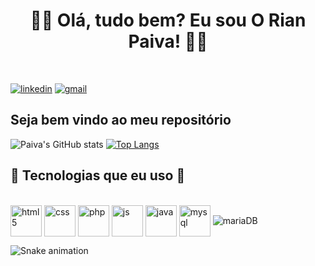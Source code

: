 <h1 align='center'>🧙‍♂️ Olá, tudo bem? Eu sou O Rian Paiva! 🧙‍♂️</h1></br>

[![linkedin](https://img.shields.io/badge/LinkedIn-0077B5?style=for-the-badge&logo=linkedin&logoColor=white)](https://www.linkedin.com/in/paivarian/)
[![gmail](https://img.shields.io/badge/Gmail-D14836?style=for-the-badge&logo=gmail&logoColor=white)](mailto:rianpaiva0@gmail.com)

## Seja bem vindo ao meu repositório


![Paiva's GitHub stats](https://github-readme-stats.vercel.app/api?username=RianPaiva&show_icons=true&theme=tokyonight) [![Top Langs](https://github-readme-stats.vercel.app/api/top-langs/?username=RianPaiva&layout=compact&theme=tokyonight)](https://github.com/RianPaiva/github-readme-stats)

## 🚧 Tecnologias que eu uso 🚧
<div style:"display: inline_block">
</br>

<img  align="center" alt="html5" src="https://cdn.jsdelivr.net/gh/devicons/devicon/icons/html5/html5-plain-wordmark.svg" width="50">
<img  align="center" alt="css" src="https://cdn.jsdelivr.net/gh/devicons/devicon/icons/css3/css3-plain-wordmark.svg" width="50">
<img  align="center" alt="php" src="https://cdn.jsdelivr.net/gh/devicons/devicon/icons/php/php-plain.svg" width="50">
<img  align="center" alt="js" src="https://cdn.jsdelivr.net/gh/devicons/devicon/icons/javascript/javascript-plain.svg" width="50">
<img  align="center" alt="java" src="https://cdn.jsdelivr.net/gh/devicons/devicon/icons/java/java-original-wordmark.svg" width="50">
<img  align="center" alt="mysql" src="https://cdn.jsdelivr.net/gh/devicons/devicon/icons/mysql/mysql-original-wordmark.svg" width="50">
<img  align="center" alt="mariaDB" src="https://img.shields.io/badge/MariaDB-003545?style=for-the-badge&logo=mariadb&logoColor=white">



</div>


![Snake animation](https://github.com/seu-usuário-aqui/seu-usuário-aqui/blob/output/github-contribution-grid-snake.svg)

